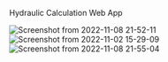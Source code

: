 Hydraulic Calculation Web App

![Screenshot from 2022-11-08 21-52-11](https://user-images.githubusercontent.com/109771302/200672846-47d4c853-1c69-4275-acdd-5423a414e788.png)
![Screenshot from 2022-11-02 15-29-09](https://user-images.githubusercontent.com/109771302/200674796-147617c9-c615-4afc-8cdb-d3b04edac8c9.png)
![Screenshot from 2022-11-08 21-55-04](https://user-images.githubusercontent.com/109771302/200674028-260b53e7-cd48-42bb-8e65-ad4936a64590.png)


